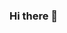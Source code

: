 ### Hi there 👋

<!--
**maheshpaliwal/maheshpaliwal** is a ✨ _special_ ✨ repository because its `README.md` (this file) appears on your GitHub profile.

Here are some ideas to get you started:

- 🔭 I’m currently working on ... Webrtc
- 🌱 I’m currently learning ... React.js
- 👯 I’m looking to collaborate on ... Webrtc
- 🤔 I’m looking for help with ... 
- 💬 Ask me about ... node.js
- 📫 How to reach me: ... [Website](http://www.swapcode.in)
- 😄 Pronouns: ... He/Him
- ⚡ Fun fact: ... I am a blogger
-->

